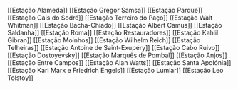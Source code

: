 [[Estação Alameda]]
[[Estação Gregor Samsa]]
[[Estação Parque]]
[[Estação Cais do Sodré]]
[[Estação Terreiro do Paço]]
[[Estação Walt Whitman]]
[[Estação Bacha-Chiado]]
[[Estação Albert Camus]]
[[Estação Saldanha]]
[[Estação Roma]]
[[Estação Restauradores]]
[[Estação Kahlil Gibran]]
[[Estação Moinhos]]
[[Estação Wilhelm Reich]]
[[Estação Telheiras]]
[[Estação Antoine de Saint-Exupéry]]
[[Estação Cabo Ruivo]]
[[Estação Dostoyevsky]]
[[Estação Marquês de Pombal]]
[[Estação Anjos]]
[[Estação Entre Campos]]
[[Estação Alan Watts]]
[[Estação Santa Apolónia]]
[[Estação Karl Marx e Friedrich Engels]]
[[Estação Lumiar]]
[[Estação Leo Tolstoy]]